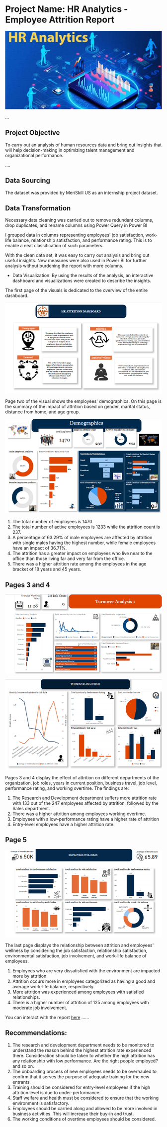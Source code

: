 # Project Name: HR Analytics - Employee Attrition Report


![](hr_analytics1.jpeg)


...
## Project Objective

To carry out an analysis of human resources data and bring out insights that will help decision-making in optimizing talent management and organizational performance.




....
## Data Sourcing

The dataset was provided by MeriSkill US as an internship project dataset.



## Data Transformation

Necessary data cleaning was carried out to remove redundant columns, drop duplicates, and rename columns using Power Query in Power BI

I grouped data in columns representing employees' job satisfaction, work-life balance, relationship satisfaction, and performance rating. This is to enable a  neat classification of such parameters.


With the clean data set, it was easy to carry out analysis and bring out useful insights. New measures were also used in Power BI for further analysis without burdening the report with more columns.


- Data Visualization: By using the results of the analysis, an interactive dashboard and visualizations were created to describe the insights.

The first page of the visuals is dedicated to the overview of the entire dashboard.

![](attrition_dashboard.png)  


Page two of the visual shows the employees' demographics. On this page is the summary of the impact of attrition based on gender, marital status, distance from home, and age group.


![](attrition_demographics.png)  


1. The total number of employees is 1470
2. The total number of active employees is 1233 while the attrition count is 237.
3. A percentage of 63.29% of male employees are affected by attrition with single males having the highest number, while female employees have an impact of 36.71%.
4. The attrition has a greater impact on employees who live near to the office than those living far and very far from the office.
5. There was a higher attrition rate among the employees in the age bracket of 18 years and 45 years.

## Pages 3 and 4


![](attrition_turnover1.png)  


![](attrition_turnover2.png)  

Pages 3 and 4 display the effect of attrition on different departments of the organization, job roles, years in current position, business travel, job level, performance rating, and working overtime. The findings are:

1. The Research and Development department suffers more attrition rate with 133 out of the 247  employees affected by attrition, followed by the Sales department.
2. There was a higher attrition among employees working overtime.
3. Employees with a low-performance rating have a higher rate of attrition
4. Entry-level employees have a higher attrition rate.


## Page 5


![](attrition_employees_wellness.png)  


The last page displays the relationship between attrition and employees' wellness by considering the job satisfaction, relationship satisfaction, environmental satisfaction, job involvement, and work-life balance of employees.

1.  Employees who are very dissatisfied with the environment are impacted more by attrition.
2. Attrition occurs more in employees categorized as having a good and average work-life balance, respectively.
3. More attrition was experienced among employees with satisfied relationships.
4. There is a higher number of attrition of 125 among employees with moderate job involvement.


You can interact with the report [here](https://app.powerbi.com/links/6Z4M0l-ywi?ctid=5a761db5-64d6-43bf-84e4-cc6cbb8a23e3&pbi_source=linkShare)
......


## Recommendations:

1. The research and development department needs to be monitored to understand the reason behind the highest attrition rate experienced there. Consideration should be taken to whether the high attrition has any relationship with low performance. Are the right people employed? and so on.
2. The onboarding process of new employees needs to be overhauled to confirm that it serves the purpose of adequate training for the new entrants. 
3. Training should be considered for entry-level employees if the high attrition level is due to under-performance.
4. Staff welfare and health must be considered to ensure that the working environment is satisfactory.
5. Employees should be carried along and allowed to be more involved in business activities. This will increase their buy-in and trust.
6. The working conditions of overtime employees should be considered.
